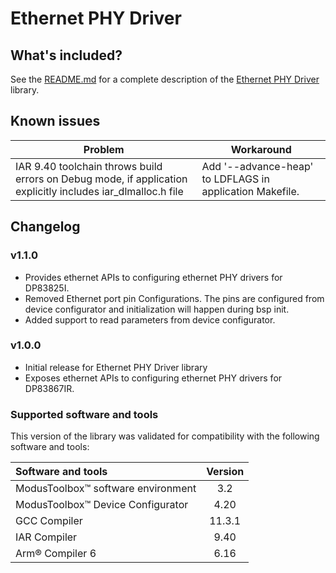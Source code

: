 # Ethernet PHY Driver

## What's included?

See the [README.md](./README.md) for a complete description of the [Ethernet PHY Driver](https://github.com/Infineon/ethernet-phy-driver) library.

## Known issues
| Problem | Workaround |
| ------- | ---------- |
| IAR 9.40 toolchain throws build errors on Debug mode, if application explicitly includes iar_dlmalloc.h file | Add '--advance-heap' to LDFLAGS in application Makefile. |

## Changelog

### v1.1.0

- Provides ethernet APIs to configuring ethernet PHY drivers for DP83825I.
- Removed Ethernet port pin Configurations. The pins are configured from device configurator and initialization will happen during bsp init.
- Added support to read parameters from device configurator.

### v1.0.0

- Initial release for Ethernet PHY Driver library
- Exposes ethernet APIs to configuring ethernet PHY drivers for DP83867IR.

### Supported software and tools

This version of the library was validated for compatibility with the following software and tools:

| Software and tools                                         | Version |
| :---                                                       | :----:  |
| ModusToolbox&trade; software environment                   | 3.2     |
| ModusToolbox&trade; Device Configurator                    | 4.20    |
| GCC Compiler                                               | 11.3.1  |
| IAR Compiler                                               | 9.40    |
| Arm&reg; Compiler 6                                        | 6.16    |
